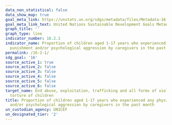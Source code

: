 ```yaml
---
data_non_statistical: false
data_show_map: true
goal_meta_link: https://unstats.un.org/sdgs/metadata/files/Metadata-16-02-01.pdf
goal_meta_link_text: United Nations Sustainable Development Goals Metadata (pdf 1361kB)
graph_title: ''
graph_type: line
indicator_number: 16.2.1
indicator_name: Proportion of children aged 1-17 years who experienced any physical
  punishment and/or psychological aggression by caregivers in the past month
permalink: /16-2-1/
sdg_goal: '16'
source_active_1: true
source_active_2: false
source_active_3: false
source_active_4: false
source_active_5: false
source_active_6: false
target_name: End abuse, exploitation, trafficking and all forms of violence against and
  torture of children
title: Proportion of children aged 1-17 years who experienced any physical punishment
  and/or psychological aggression by caregivers in the past month
un_custodian_agency: UNICEF
un_designated_tier: '2'
---
```

